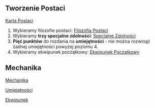 <h2>Tworzenie Postaci</h2>

[Karta Postaci](NeoBreslau_KartaPostaci.pdf)

1. Wybieramy filozofie postaci: [Filozofia Postaci](Filozofia.md)
2. Wybieramy **trzy specjalne zdolności**: [Specjalne Zdolności](SpecSkille.md)
3. **Pięć punktów** do rozdania na **umiejętności** - nie można rozwinąć żadnej umiejętności powyżej poziomu 4.
4. Wybieramy ekwipunek początkowy: [Ekwipunek Początkowy](EkwipunekStart.md)

<h2>Mechanika</h2>

[Mechanika](Mechanika.md)

[Umiejętności](Umiejętności.md)

[Ekwipunek](Ekwipunek.md)
